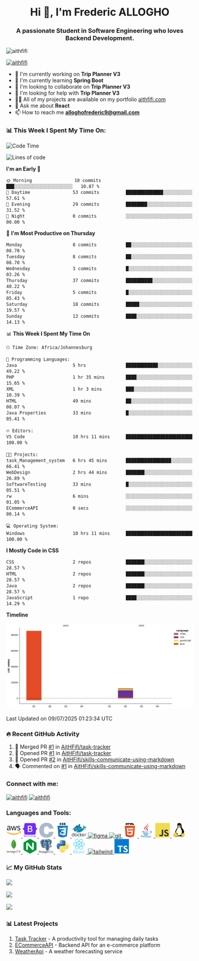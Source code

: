 <h1 align="center">Hi 👋, I'm Frederic ALLOGHO</h1>
<h3 align="center">A passionate Student in Software Engineering who loves Backend Development. </h3>

<p align="left"> <img src="https://komarev.com/ghpvc/?username=aithfifi&label=Profile%20views&color=0e75b6&style=flat" alt="aithfifi" /> </p>

<p align="left"> <a href="https://github.com/ryo-ma/github-profile-trophy"><img src="https://github-profile-trophy.vercel.app/?username=aithfifi" alt="aithfifi" /></a> </p>

- 🔭 I'm currently working on **Trip Planner V3**
- 🌱 I'm currently learning **Spring Boot**
- 👯 I'm looking to collaborate on **Trip Planner V3**
- 🤝 I'm looking for help with **Trip Planner V3**
- 👨‍💻 All of my projects are available on my portfolio [aithfifi.com](aithfifi.com)
- 💬 Ask me about **React**
- 📫 How to reach me **alloghofrederic9@gmail.com**

### 📊 This Week I Spent My Time On:
<!--START_SECTION:waka-->
![Code Time](http://img.shields.io/badge/Code%20Time-43%20hrs%2032%20mins-blue)

![Lines of code](https://img.shields.io/badge/From%20Hello%20World%20I%27ve%20Written-97.1%20thousand%20lines%20of%20code-blue)

**I'm an Early 🐤** 

```text
🌞 Morning                10 commits          ███░░░░░░░░░░░░░░░░░░░░░░   10.87 % 
🌆 Daytime                53 commits          ██████████████░░░░░░░░░░░   57.61 % 
🌃 Evening                29 commits          ████████░░░░░░░░░░░░░░░░░   31.52 % 
🌙 Night                  0 commits           ░░░░░░░░░░░░░░░░░░░░░░░░░   00.00 % 
```
📅 **I'm Most Productive on Thursday** 

```text
Monday                   8 commits           ██░░░░░░░░░░░░░░░░░░░░░░░   08.70 % 
Tuesday                  8 commits           ██░░░░░░░░░░░░░░░░░░░░░░░   08.70 % 
Wednesday                3 commits           █░░░░░░░░░░░░░░░░░░░░░░░░   03.26 % 
Thursday                 37 commits          ██████████░░░░░░░░░░░░░░░   40.22 % 
Friday                   5 commits           █░░░░░░░░░░░░░░░░░░░░░░░░   05.43 % 
Saturday                 18 commits          █████░░░░░░░░░░░░░░░░░░░░   19.57 % 
Sunday                   13 commits          ████░░░░░░░░░░░░░░░░░░░░░   14.13 % 
```


📊 **This Week I Spent My Time On** 

```text
🕑︎ Time Zone: Africa/Johannesburg

💬 Programming Languages: 
Java                     5 hrs               ████████████░░░░░░░░░░░░░   49.22 % 
PHP                      1 hr 35 mins        ████░░░░░░░░░░░░░░░░░░░░░   15.65 % 
XML                      1 hr 3 mins         ███░░░░░░░░░░░░░░░░░░░░░░   10.39 % 
HTML                     49 mins             ██░░░░░░░░░░░░░░░░░░░░░░░   08.07 % 
Java Properties          33 mins             █░░░░░░░░░░░░░░░░░░░░░░░░   05.41 % 

🔥 Editors: 
VS Code                  10 hrs 11 mins      █████████████████████████   100.00 % 

🐱‍💻 Projects: 
task_Management_system   6 hrs 45 mins       █████████████████░░░░░░░░   66.41 % 
WebDesign                2 hrs 44 mins       ███████░░░░░░░░░░░░░░░░░░   26.89 % 
SoftwareTesting          33 mins             █░░░░░░░░░░░░░░░░░░░░░░░░   05.51 % 
rw                       6 mins              ░░░░░░░░░░░░░░░░░░░░░░░░░   01.05 % 
ECommerceAPI             0 secs              ░░░░░░░░░░░░░░░░░░░░░░░░░   00.14 % 

💻 Operating System: 
Windows                  10 hrs 11 mins      █████████████████████████   100.00 % 
```

**I Mostly Code in CSS** 

```text
CSS                      2 repos             ███████░░░░░░░░░░░░░░░░░░   28.57 % 
HTML                     2 repos             ███████░░░░░░░░░░░░░░░░░░   28.57 % 
Java                     2 repos             ███████░░░░░░░░░░░░░░░░░░   28.57 % 
JavaScript               1 repo              ████░░░░░░░░░░░░░░░░░░░░░   14.29 % 
```



**Timeline**

![Lines of Code chart](https://raw.githubusercontent.com/AitHFifi/AitHFifi/main/assets/bar_graph.png)


 Last Updated on 09/07/2025 01:23:34 UTC
<!--END_SECTION:waka-->

### 🔥 Recent GitHub Activity
<!--START_SECTION:activity-->
1. 🎉 Merged PR [#1](https://github.com/AitHFifi/task-tracker/pull/1) in [AitHFifi/task-tracker](https://github.com/AitHFifi/task-tracker)
2. 💪 Opened PR [#1](https://github.com/AitHFifi/task-tracker/pull/1) in [AitHFifi/task-tracker](https://github.com/AitHFifi/task-tracker)
3. 💪 Opened PR [#2](https://github.com/AitHFifi/skills-communicate-using-markdown/pull/2) in [AitHFifi/skills-communicate-using-markdown](https://github.com/AitHFifi/skills-communicate-using-markdown)
4. 🗣 Commented on [#1](https://github.com/AitHFifi/skills-communicate-using-markdown/issues/1#issuecomment-2931878030) in [AitHFifi/skills-communicate-using-markdown](https://github.com/AitHFifi/skills-communicate-using-markdown)
<!--END_SECTION:activity-->

<h3 align="left">Connect with me:</h3>
<p align="left">
<a href="https://linkedin.com/in/aithfifi" target="blank"><img align="center" src="https://raw.githubusercontent.com/rahuldkjain/github-profile-readme-generator/master/src/images/icons/Social/linked-in-alt.svg" alt="aithfifi" height="30" width="40" /></a>
<a href="https://instagram.com/aithfifi" target="blank"><img align="center" src="https://raw.githubusercontent.com/rahuldkjain/github-profile-readme-generator/master/src/images/icons/Social/instagram.svg" alt="aithfifi" height="30" width="40" /></a>
</p>

<h3 align="left">Languages and Tools:</h3>
<p align="left"> <a href="https://aws.amazon.com" target="_blank" rel="noreferrer"> <img src="https://raw.githubusercontent.com/devicons/devicon/master/icons/amazonwebservices/amazonwebservices-original-wordmark.svg" alt="aws" width="40" height="40"/> </a> <a href="https://getbootstrap.com" target="_blank" rel="noreferrer"> <img src="https://raw.githubusercontent.com/devicons/devicon/master/icons/bootstrap/bootstrap-plain-wordmark.svg" alt="bootstrap" width="40" height="40"/> </a> <a href="https://www.cprogramming.com/" target="_blank" rel="noreferrer"> <img src="https://raw.githubusercontent.com/devicons/devicon/master/icons/c/c-original.svg" alt="c" width="40" height="40"/> </a> <a href="https://www.w3schools.com/css/" target="_blank" rel="noreferrer"> <img src="https://raw.githubusercontent.com/devicons/devicon/master/icons/css3/css3-original-wordmark.svg" alt="css3" width="40" height="40"/> </a> <a href="https://www.docker.com/" target="_blank" rel="noreferrer"> <img src="https://raw.githubusercontent.com/devicons/devicon/master/icons/docker/docker-original-wordmark.svg" alt="docker" width="40" height="40"/> </a> <a href="https://www.figma.com/" target="_blank" rel="noreferrer"> <img src="https://www.vectorlogo.zone/logos/figma/figma-icon.svg" alt="figma" width="40" height="40"/> </a> <a href="https://git-scm.com/" target="_blank" rel="noreferrer"> <img src="https://www.vectorlogo.zone/logos/git-scm/git-scm-icon.svg" alt="git" width="40" height="40"/> </a> <a href="https://www.w3.org/html/" target="_blank" rel="noreferrer"> <img src="https://raw.githubusercontent.com/devicons/devicon/master/icons/html5/html5-original-wordmark.svg" alt="html5" width="40" height="40"/> </a> <a href="https://www.java.com" target="_blank" rel="noreferrer"> <img src="https://raw.githubusercontent.com/devicons/devicon/master/icons/java/java-original.svg" alt="java" width="40" height="40"/> </a> <a href="https://developer.mozilla.org/en-US/docs/Web/JavaScript" target="_blank" rel="noreferrer"> <img src="https://raw.githubusercontent.com/devicons/devicon/master/icons/javascript/javascript-original.svg" alt="javascript" width="40" height="40"/> </a> <a href="https://www.linux.org/" target="_blank" rel="noreferrer"> <img src="https://raw.githubusercontent.com/devicons/devicon/master/icons/linux/linux-original.svg" alt="linux" width="40" height="40"/> </a> <a href="https://www.mongodb.com/" target="_blank" rel="noreferrer"> <img src="https://raw.githubusercontent.com/devicons/devicon/master/icons/mongodb/mongodb-original-wordmark.svg" alt="mongodb" width="40" height="40"/> </a> <a href="https://www.nginx.com" target="_blank" rel="noreferrer"> <img src="https://raw.githubusercontent.com/devicons/devicon/master/icons/nginx/nginx-original.svg" alt="nginx" width="40" height="40"/> </a> <a href="https://www.postgresql.org" target="_blank" rel="noreferrer"> <img src="https://raw.githubusercontent.com/devicons/devicon/master/icons/postgresql/postgresql-original-wordmark.svg" alt="postgresql" width="40" height="40"/> </a> <a href="https://www.python.org" target="_blank" rel="noreferrer"> <img src="https://raw.githubusercontent.com/devicons/devicon/master/icons/python/python-original.svg" alt="python" width="40" height="40"/> </a> <a href="https://reactjs.org/" target="_blank" rel="noreferrer"> <img src="https://raw.githubusercontent.com/devicons/devicon/master/icons/react/react-original-wordmark.svg" alt="react" width="40" height="40"/> </a> <a href="https://tailwindcss.com/" target="_blank" rel="noreferrer"> <img src="https://www.vectorlogo.zone/logos/tailwindcss/tailwindcss-icon.svg" alt="tailwind" width="40" height="40"/> </a> <a href="https://www.typescriptlang.org/" target="_blank" rel="noreferrer"> <img src="https://raw.githubusercontent.com/devicons/devicon/master/icons/typescript/typescript-original.svg" alt="typescript" width="40" height="40"/> </a> </p>

### 📈 My GitHub Stats

![](https://github-readme-stats.vercel.app/api/top-langs?username=aithfifi&show_icons=true&locale=en&layout=compact&theme=radical)

![](https://github-readme-stats.vercel.app/api?username=aithfifi&show_icons=true&locale=en&count_private=true&hide=prs,issues&theme=radical)

![](https://streak-stats.demolab.com/?user=aithfifi&theme=radical)

### 📊 Latest Projects

<!-- LATEST-PROJECTS:START -->
1. [Task Tracker](https://github.com/AitHFifi/task-tracker) - A productivity tool for managing daily tasks
2. [ECommerceAPI](https://github.com/AitHFifi/ecommerce-api) - Backend API for an e-commerce platform
3. [WeatherApi](https://github.com/AitHFifi/weather-api) - A weather forecasting service
<!-- LATEST-PROJECTS:END -->
